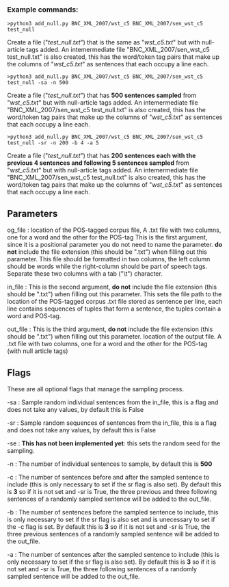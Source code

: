 




### Example commands:

`>python3 add_null.py BNC_XML_2007/wst_c5 BNC_XML_2007/sen_wst_c5 test_null`

Create a file ("_test_null.txt_") that is the same as "_wst_c5.txt_" but with null-article tags added.
An intemermediate file "BNC_XML_2007/sen_wst_c5 test_null.txt" is also created, this has the word/token tag pairs that make up the columns of "_wst_c5.txt_" as sentences that each occupy a line each.

`>python3 add_null.py BNC_XML_2007/wst_c5 BNC_XML_2007/sen_wst_c5 test_null -sa -n 500`

Create a file ("_test_null.txt_") that has **500 sentences sampled** from "_wst_c5.txt_" but with null-article tags added.
An intemermediate file "BNC_XML_2007/sen_wst_c5 test_null.txt" is also created, this has the word/token tag pairs that make up the columns of "_wst_c5.txt_" as sentences that each occupy a line each.

`>python3 add_null.py BNC_XML_2007/wst_c5 BNC_XML_2007/sen_wst_c5 test_null -sr -n 200 -b 4 -a 5`

Create a file ("_test_null.txt_") that has **200 sentences each with the previous 4 sentences and following 5 sentences sampled** from "_wst_c5.txt_" but with null-article tags added. An intemermediate file "BNC_XML_2007/sen_wst_c5 test_null.txt" is also created, this has the word/token tag pairs that make up the columns of "_wst_c5.txt_" as sentences that each occupy a line each.


## Parameters

og_file
: location of the POS-tagged corpus file, A .txt file with two columns, one for a word and the other for the POS-tag
This is the first argument, since it is a positional parameter you do not need to name the parameter. **do not** include the file extension (this should be ".txt") when filling out this parameter.
This file should be formatted in two columns, the left column should be words while the right-column should be part of speech tags.
Separate these two columns with a tab ("\t") character.

in_file
:
This is the second argument, **do not** include the file extension (this should be ".txt") when filling out this parameter.
This sets the file path to the location of the POS-tagged corpus .txt file stored as sentence per line, each line contains sequences of tuples that form a sentence, the tuples contain a word and POS-tag.

out_file
:
This is the third argument, **do not** include the file extension (this should be ".txt") when filling out this parameter.
location of the output file. A .txt file with two columns, one for a word and the other for the POS-tag (with null article tags)



## Flags

These are all optional flags that manage the sampling process.

-sa
:   Sample random individual sentences from the in_file, this is a flag and does not take any values, by default this is False

-sr
:   Sample random sequences of sentences from the in_file, this is a flag and does not take any values, by default this is False

-se
:  **This has not been implemented yet**: this sets the random seed for the sampling.

-n
:   The number of individual sentences to sample, by default this is **500**

-c
:   The number of sentences before and after the sampled sentence to include (this is only necessary to set if the sr flag is also set). By default this is **3** so if it is not set and -sr is True, the three previous and three following sentences of a randomly sampled sentence will be added to the out_file.

-b
:   The number of sentences before the sampled sentence to include, this is only necessary to set if the sr flag is also set and is unecessary to set if the -c flag is set. By default this is **3** so if it is not set and -sr is True, the three previous sentences of a randomly sampled sentence will be added to the out_file.

-a
:   The number of sentences after the sampled sentence to include (this is only necessary to set if the sr flag is also set). By default this is **3** so if it is not set and -sr is True, the three following sentences of a randomly sampled sentence will be added to the out_file.